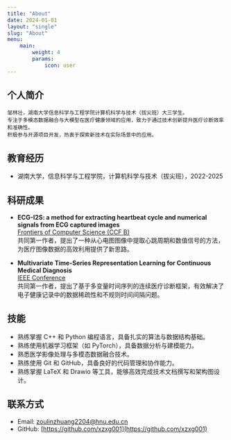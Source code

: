 ```yaml
---
title: "About"
date: 2024-01-01
layout: "single"
slug: "About"
menu:
    main:
        weight: 4
        params: 
            icon: user
---
```


## 个人简介

    邹林壮，湖南大学信息科学与工程学院计算机科学与技术（拔尖班）大三学生。
    专注于多模态数据融合与大模型在医疗健康领域的应用，致力于通过技术创新提升医疗诊断效率和准确性。
    积极参与开源项目开发，热衷于探索新技术在实际场景中的应用。

## 教育经历

- 湖南大学，信息科学与工程学院，计算机科学与技术（拔尖班），2022-2025

## 科研成果

- **ECG-I2S: a method for extracting heartbeat cycle and numerical signals from ECG captured images**  
  [Frontiers of Computer Science (CCF B)](https://journal.hep.com.cn/fcs/EN/10.1007/s11704-024-40990-x)  
  共同第一作者，提出了一种从心电图图像中提取心跳周期和数值信号的方法，为医疗图像数据的高效利用提供了新思路。

- **Multivariate Time-Series Representation Learning for Continuous Medical Diagnosis**  
  [IEEE Conference](https://ieeexplore.ieee.org/document/10947608)  
  共同第一作者，提出了基于多变量时间序列的连续医疗诊断框架，有效解决了电子健康记录中的数据稀疏性和不规则时间间隔问题。

## 技能

- 熟练掌握 C++ 和 Python 编程语言，具备扎实的算法与数据结构基础。
- 熟练使用机器学习框架（如 PyTorch），具备数据分析与建模能力。
- 熟悉医学影像处理与多模态数据融合技术。
- 熟练使用 Git 和 GitHub，具备良好的代码管理和协作能力。
- 熟练掌握 LaTeX 和 Drawio 等工具，能够高效完成技术文档撰写和架构图设计。

## 联系方式

- Email: zoulinzhuang2204@hnu.edu.cn
- GitHub: [https://github.com/xzxg001](https://github.com/xzxg001)